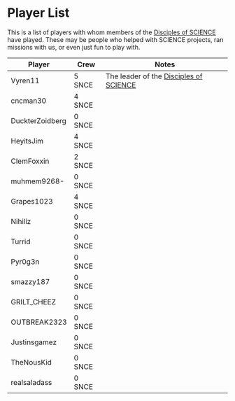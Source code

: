 # Player List

This is a list of players with whom members of the [Disciples of SCIENCE](https://socialclub.rockstargames.com/crew/disciples_of_science) have played. These may be people who helped with SCIENCE projects, ran missions with us, or even just fun to play with. 

|            Player            |               Crew               |            Notes            |
|------------------------------|----------------------------------|-----------------------------|
| <span>Vyren11</span>         | <span class="crew">5 SNCE</span> | The leader of the [Disciples of SCIENCE](https://socialclub.rockstargames.com/crew/disciples_of_science) |
| <span>cncman30</span>        | <span class="crew">4 SNCE</span> |                             |
| <span>DuckterZoidberg</span> | <span class="crew">0 SNCE</span> |                             |
| <span>HeyitsJim</span>       | <span class="crew">4 SNCE</span> |                             |
| <span>ClemFoxxin</span>      | <span class="crew">2 SNCE</span> |                             |
| <span>muhmem9268-</span>     | <span class="crew">0 SNCE</span> |                             |
| <span>Grapes1023</span>      | <span class="crew">4 SNCE</span> |                             |
| <span>Nihiliz</span>         | <span class="crew">0 SNCE</span> |                             |
| <span>Turrid</span>          | <span class="crew">0 SNCE</span> |                             |
| <span>Pyr0g3n</span>         | <span class="crew">0 SNCE</span> |                             |
| <span>smazzy187</span>       | <span class="crew">0 SNCE</span> |                             |
| <span>GRILT_CHEEZ</span>     | <span class="crew">0 SNCE</span> |                             |
| <span>OUTBREAK2323</span>    | <span class="crew">0 SNCE</span> |                             |
| <span>Justinsgamez</span>    | <span class="crew">0 SNCE</span> |                             |
| <span>TheNousKid</span>      | <span class="crew">0 SNCE</span> |                             |
| <span>realsaladass</span>    | <span class="crew">0 SNCE</span> |                             |
